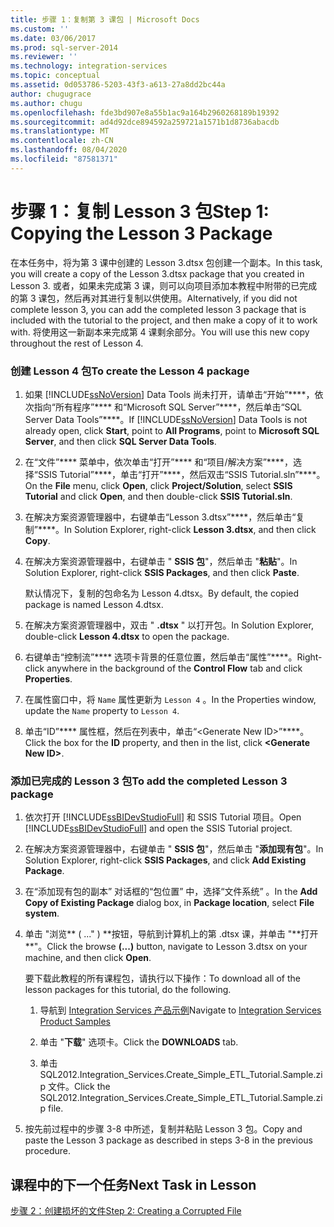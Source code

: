```yaml
---
title: 步骤 1：复制第 3 课包 | Microsoft Docs
ms.custom: ''
ms.date: 03/06/2017
ms.prod: sql-server-2014
ms.reviewer: ''
ms.technology: integration-services
ms.topic: conceptual
ms.assetid: 0d053786-5203-43f3-a613-27a8dd2bc44a
author: chugugrace
ms.author: chugu
ms.openlocfilehash: fde3bd907e8a55b1ac9a164b2960268189b19392
ms.sourcegitcommit: ad4d92dce894592a259721a1571b1d8736abacdb
ms.translationtype: MT
ms.contentlocale: zh-CN
ms.lasthandoff: 08/04/2020
ms.locfileid: "87581371"
---
```

# <a name="step-1-copying-the-lesson-3-package"></a><span data-ttu-id="7a94f-102">步骤 1：复制 Lesson 3 包</span><span class="sxs-lookup"><span data-stu-id="7a94f-102">Step 1: Copying the Lesson 3 Package</span></span>
  <span data-ttu-id="7a94f-103">在本任务中，将为第 3 课中创建的 Lesson 3.dtsx 包创建一个副本。</span><span class="sxs-lookup"><span data-stu-id="7a94f-103">In this task, you will create a copy of the Lesson 3.dtsx package that you created in Lesson 3.</span></span> <span data-ttu-id="7a94f-104">或者，如果未完成第 3 课，则可以向项目添加本教程中附带的已完成的第 3 课包，然后再对其进行复制以供使用。</span><span class="sxs-lookup"><span data-stu-id="7a94f-104">Alternatively, if you did not complete lesson 3, you can add the completed lesson 3 package that is included with the tutorial to the project, and then make a copy of it to work with.</span></span> <span data-ttu-id="7a94f-105">将使用这一新副本来完成第 4 课剩余部分。</span><span class="sxs-lookup"><span data-stu-id="7a94f-105">You will use this new copy throughout the rest of Lesson 4.</span></span>  
  
### <a name="to-create-the-lesson-4-package"></a><span data-ttu-id="7a94f-106">创建 Lesson 4 包</span><span class="sxs-lookup"><span data-stu-id="7a94f-106">To create the Lesson 4 package</span></span>  
  
1.  <span data-ttu-id="7a94f-107">如果 [!INCLUDE[ssNoVersion](../includes/ssnoversion-md.md)] Data Tools 尚未打开，请单击“开始”\*\*\*\*，依次指向“所有程序”\*\*\*\* 和“Microsoft SQL Server”\*\*\*\*，然后单击“SQL Server Data Tools”\*\*\*\*。</span><span class="sxs-lookup"><span data-stu-id="7a94f-107">If [!INCLUDE[ssNoVersion](../includes/ssnoversion-md.md)] Data Tools is not already open, click **Start**, point to **All Programs**, point to **Microsoft SQL Server**, and then click **SQL Server Data Tools**.</span></span>  
  
2.  <span data-ttu-id="7a94f-108">在“文件”\*\*\*\* 菜单中，依次单击“打开”\*\*\*\* 和“项目/解决方案”\*\*\*\*，选择“SSIS Tutorial”\*\*\*\*，单击“打开”\*\*\*\*，然后双击“SSIS Tutorial.sln”\*\*\*\*。</span><span class="sxs-lookup"><span data-stu-id="7a94f-108">On the **File** menu, click **Open**, click **Project/Solution**, select **SSIS Tutorial** and click **Open**, and then double-click **SSIS Tutorial.sln**.</span></span>  
  
3.  <span data-ttu-id="7a94f-109">在解决方案资源管理器中，右键单击“Lesson 3.dtsx”\*\*\*\*，然后单击“复制”\*\*\*\*。</span><span class="sxs-lookup"><span data-stu-id="7a94f-109">In Solution Explorer, right-click **Lesson 3.dtsx**, and then click **Copy**.</span></span>  
  
4.  <span data-ttu-id="7a94f-110">在解决方案资源管理器中，右键单击 " **SSIS 包**"，然后单击 "**粘贴**"。</span><span class="sxs-lookup"><span data-stu-id="7a94f-110">In Solution Explorer, right-click **SSIS Packages**, and then click **Paste**.</span></span>  
  
     <span data-ttu-id="7a94f-111">默认情况下，复制的包命名为 Lesson 4.dtsx。</span><span class="sxs-lookup"><span data-stu-id="7a94f-111">By default, the copied package is named Lesson 4.dtsx.</span></span>  
  
5.  <span data-ttu-id="7a94f-112">在解决方案资源管理器中，双击 " **.dtsx** " 以打开包。</span><span class="sxs-lookup"><span data-stu-id="7a94f-112">In Solution Explorer, double-click **Lesson 4.dtsx** to open the package.</span></span>  
  
6.  <span data-ttu-id="7a94f-113">右键单击“控制流”\*\*\*\* 选项卡背景的任意位置，然后单击“属性”\*\*\*\*。</span><span class="sxs-lookup"><span data-stu-id="7a94f-113">Right-click anywhere in the background of the **Control Flow** tab and click **Properties**.</span></span>  
  
7.  <span data-ttu-id="7a94f-114">在属性窗口中，将 `Name` 属性更新为 `Lesson 4` 。</span><span class="sxs-lookup"><span data-stu-id="7a94f-114">In the Properties window, update the `Name` property to `Lesson 4`.</span></span>  
  
8.  <span data-ttu-id="7a94f-115">单击“ID”\*\*\*\* 属性框，然后在列表中，单击“\<Generate New ID>”\*\*\*\*。</span><span class="sxs-lookup"><span data-stu-id="7a94f-115">Click the box for the **ID** property, and then in the list, click **\<Generate New ID>**.</span></span>  
  
### <a name="to-add-the-completed-lesson-3-package"></a><span data-ttu-id="7a94f-116">添加已完成的 Lesson 3 包</span><span class="sxs-lookup"><span data-stu-id="7a94f-116">To add the completed Lesson 3 package</span></span>  
  
1.  <span data-ttu-id="7a94f-117">依次打开 [!INCLUDE[ssBIDevStudioFull](../includes/ssbidevstudiofull-md.md)] 和 SSIS Tutorial 项目。</span><span class="sxs-lookup"><span data-stu-id="7a94f-117">Open [!INCLUDE[ssBIDevStudioFull](../includes/ssbidevstudiofull-md.md)] and open the SSIS Tutorial project.</span></span>  
  
2.  <span data-ttu-id="7a94f-118">在解决方案资源管理器中，右键单击 " **SSIS 包**"，然后单击 "**添加现有包**"。</span><span class="sxs-lookup"><span data-stu-id="7a94f-118">In Solution Explorer, right-click **SSIS Packages**, and click **Add Existing Package**.</span></span>  
  
3.  <span data-ttu-id="7a94f-119">在“添加现有包的副本”  对话框的“包位置”  中，选择“文件系统”  。</span><span class="sxs-lookup"><span data-stu-id="7a94f-119">In the **Add Copy of Existing Package** dialog box, in **Package location**, select **File system**.</span></span>  
  
4.  <span data-ttu-id="7a94f-120">单击 "浏览\*\* ( ..." ) **按钮，导航到计算机上的第 .dtsx 课，并单击 "**打开\*\*"。</span><span class="sxs-lookup"><span data-stu-id="7a94f-120">Click the browse **(...)** button, navigate to Lesson 3.dtsx on your machine, and then click **Open**.</span></span>  
  
     <span data-ttu-id="7a94f-121">要下载此教程的所有课程包，请执行以下操作：</span><span class="sxs-lookup"><span data-stu-id="7a94f-121">To download all of the lesson packages for this tutorial, do the following.</span></span>  
  
    1.  <span data-ttu-id="7a94f-122">导航到 [Integration Services 产品示例](https://go.microsoft.com/fwlink/?LinkId=275027)</span><span class="sxs-lookup"><span data-stu-id="7a94f-122">Navigate to [Integration Services Product Samples](https://go.microsoft.com/fwlink/?LinkId=275027)</span></span>  
  
    2.  <span data-ttu-id="7a94f-123">单击 "**下载**" 选项卡。</span><span class="sxs-lookup"><span data-stu-id="7a94f-123">Click the **DOWNLOADS** tab.</span></span>  
  
    3.  <span data-ttu-id="7a94f-124">单击 SQL2012.Integration_Services.Create_Simple_ETL_Tutorial.Sample.zip 文件。</span><span class="sxs-lookup"><span data-stu-id="7a94f-124">Click the SQL2012.Integration_Services.Create_Simple_ETL_Tutorial.Sample.zip file.</span></span>  
  
5.  <span data-ttu-id="7a94f-125">按先前过程中的步骤 3-8 中所述，复制并粘贴 Lesson 3 包。</span><span class="sxs-lookup"><span data-stu-id="7a94f-125">Copy and paste the Lesson 3 package as described in steps 3-8 in the previous procedure.</span></span>  
  
## <a name="next-task-in-lesson"></a><span data-ttu-id="7a94f-126">课程中的下一个任务</span><span class="sxs-lookup"><span data-stu-id="7a94f-126">Next Task in Lesson</span></span>  
 [<span data-ttu-id="7a94f-127">步骤 2：创建损坏的文件</span><span class="sxs-lookup"><span data-stu-id="7a94f-127">Step 2: Creating a Corrupted File</span></span>](lesson-4-2-creating-a-corrupted-file.md)  
  
  
